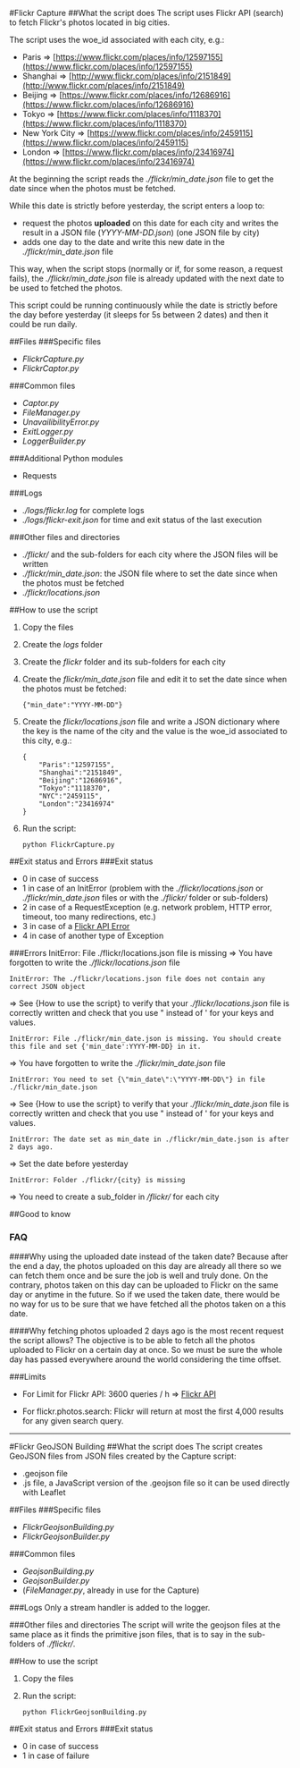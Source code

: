 #Flickr Capture
##What the script does
The script uses Flickr API (search) to fetch Flickr's photos located in big cities.

The script uses the woe_id associated with each city, e.g.:

-	Paris => [https://www.flickr.com/places/info/12597155](https://www.flickr.com/places/info/12597155)
-	Shanghai => [http://www.flickr.com/places/info/2151849](http://www.flickr.com/places/info/2151849)
-	Beijing => [https://www.flickr.com/places/info/12686916](https://www.flickr.com/places/info/12686916)
-	Tokyo => [https://www.flickr.com/places/info/1118370](https://www.flickr.com/places/info/1118370)
-	New York City => [https://www.flickr.com/places/info/2459115](https://www.flickr.com/places/info/2459115)
-	London => [https://www.flickr.com/places/info/23416974](https://www.flickr.com/places/info/23416974)

At the beginning the script reads the _./flickr/min_date.json_ file to get the date since when the photos must be fetched.

While this date is strictly before yesterday, the script enters a loop to:
- request the photos __uploaded__ on this date for each city and writes the result in a JSON file (_YYYY-MM-DD.json_) (one JSON file by city)
- adds one day to the date and write this new date in the _./flickr/min_date.json_ file

This way, when the script stops (normally or if, for some reason, a request fails), the _./flickr/min_date.json_ file is already updated with the next date to be used to fetched the photos.

This script could be running continuously while the date is strictly before the day before yesterday (it sleeps for 5s between 2 dates) and then it could be run daily.

##Files
###Specific files
-	_FlickrCapture.py_
-	_FlickrCaptor.py_

###Common files
-	_Captor.py_
-	_FileManager.py_
-	_UnavailibilityError.py_
-	_ExitLogger.py_
-	_LoggerBuilder.py_

###Additional Python modules
-	Requests

###Logs
-	_./logs/flickr.log_ for complete logs 
-	_./logs/flickr-exit.json_ for time and exit status of the last execution

###Other files and directories
-	_./flickr/_ and the sub-folders for each city where the JSON files will be written
-	_./flickr/min_date.json_: the JSON file where to set the date since when the photos must be fetched
-	_./flickr/locations.json_

##How to use the script
1.	Copy the files
2.	Create the _logs_ folder
3.	Create the _flickr_ folder and its sub-folders for each city
4.	Create the _flickr/min_date.json_ file and edit it to set the date since when the photos must be fetched:

		{"min_date":"YYYY-MM-DD"} 

5.	Create the _flickr/locations.json_ file and write a JSON dictionary where the key is the name of the city and the value is the woe_id associated to this city, e.g.:

		{
			"Paris":"12597155",
			"Shanghai":"2151849",
			"Beijing":"12686916",
			"Tokyo":"1118370",
			"NYC":"2459115",
			"London":"23416974"
		}

6.	Run the script:

		python FlickrCapture.py
		
##Exit status and Errors
###Exit status
-	0 in case of success
-	1 in case of an InitError (problem with the _./flickr/locations.json_ or _./flickr/min_date.json_ files or with the _./flickr/_ folder or sub-folders)
-	2 in case of a RequestException (e.g. network problem, HTTP error, timeout, too many redirections, etc.)
-	3 in case of a [Flickr API Error](https://www.flickr.com/services/api/response.json.html)
-	4 in case of another type of Exception


###Errors
	InitError: File ./flickr/locations.json file is missing
=> You have forgotten to write the _./flickr/locations.json_ file

	InitError: The ./flickr/locations.json file does not contain any correct JSON object
=> See {How to use the script} to verify that your _./flickr/locations.json_ file is correctly written and check that you use " instead of ' for your keys and values.

	InitError: File ./flickr/min_date.json is missing. You should create this file and set {'min_date':YYYY-MM-DD} in it.
=> You have forgotten to write the _./flickr/min_date.json_ file

	InitError: You need to set {\"min_date\":\"YYYY-MM-DD\"} in file ./flickr/min_date.json
=> See {How to use the script} to verify that your _./flickr/min_date.json_ file is correctly written and check that you use " instead of ' for your keys and values.

	InitError: The date set as min_date in ./flickr/min_date.json is after 2 days ago.
=> Set the date before yesterday

	InitError: Folder ./flickr/{city} is missing
=> You need to create a sub_folder in _/flickr/_ for each city

##Good to know
### FAQ
####Why using the uploaded date instead of the taken date?
Because after the end a day, the photos uploaded on this day are already all there so we can fetch them once and be sure the job is well and truly done.
On the contrary, photos taken on this day can be uploaded to Flickr on the same day or anytime in the future. So if we used the taken date, there would be no way for us to be sure that we have fetched all the photos taken on a this date.

####Why fetching photos uploaded 2 days ago is the most recent request the script allows?
The objective is to be able to fetch all the photos uploaded to Flickr on a certain day at once. So we must be sure the whole day has passed everywhere around the world considering the time offset.

###Limits
-	For Limit for Flickr API: 3600 queries / h => [Flickr API](http://www.flickr.com/services/developer/api/)

-	For flickr.photos.search: Flickr will return at most the first 4,000 results for any given search query.

---
#Flickr GeoJSON Building
##What the script does
The script creates GeoJSON files from JSON files created by the Capture script:
-	.geojson file
-	.js file, a JavaScript version of the .geojson file so it can be used directly with Leaflet

##Files
###Specific files
-	_FlickrGeojsonBuilding.py_
-	_FlickrGeojsonBuilder.py_

###Common files
-	_GeojsonBuilding.py_
-	_GeojsonBuilder.py_
-	(_FileManager.py_, already in use for the Capture)

###Logs
Only a stream handler is added to the logger.

###Other files and directories
The script will write the geojson files at the same place as it finds the primitive json files, that is to say in the sub-folders of _./flickr/_.

##How to use the script
1.	Copy the files
2.	Run the script:

		python FlickrGeojsonBuilding.py
		
##Exit status and Errors
###Exit status
-	0 in case of success
-	1 in case of failure
